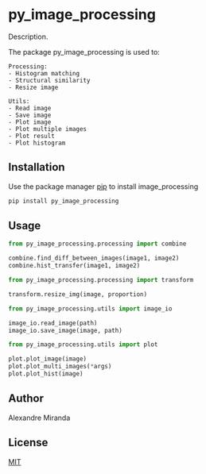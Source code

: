 # py_image_processing

Description.

The package py_image_processing is used to:

	Processing:
	- Histogram matching
	- Structural similarity
	- Resize image

	Utils:
	- Read image
	- Save image
	- Plot image
    - Plot multiple images
	- Plot result
	- Plot histogram

## Installation

Use the package manager [pip](https://pip.pypa.io/en/stable/) to install image_processing

```bash
pip install py_image_processing
```

## Usage

```python
from py_image_processing.processing import combine

combine.find_diff_between_images(image1, image2)
combine.hist_transfer(image1, image2)

from py_image_processing.processing import transform

transform.resize_img(image, proportion)

from py_image_processing.utils import image_io

image_io.read_image(path)
image_io.save_image(image, path)

from py_image_processing.utils import plot

plot.plot_image(image)
plot.plot_multi_images(*args)
plot.plot_hist(image)
```

## Author
Alexandre Miranda

## License
[MIT](https://choosealicense.com/licenses/mit/)
